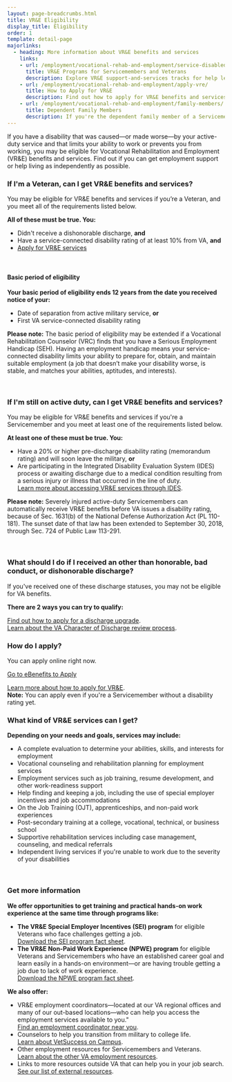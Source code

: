 ```yaml
---
layout: page-breadcrumbs.html
title: VR&E Eligibility
display_title: Eligibility
order: 1
template: detail-page
majorlinks:
  - heading: More information about VR&E benefits and services
    links:
    - url: /employment/vocational-rehab-and-employment/service-disabled/
      title: VR&E Programs for Servicemembers and Veterans
      description: Explore VR&E support-and-services tracks for help learning new skills, finding a new job, starting a business, getting educational counseling, or returning to your former job.   
    - url: /employment/vocational-rehab-and-employment/apply-vre/
      title: How to Apply for VR&E
      description: Find out how to apply for VR&E benefits and services as a Servicemember or Veteran.
    - url: /employment/vocational-rehab-and-employment/family-members/
      title: Dependent Family Members
      description: If you're the dependent family member of a Servicemember or Veteran with a service-connected disability, find out if you may be eligible for certain counseling services, training, and education benefits.
---
```


<div class="va-introtext">

If you have a disability that was caused—or made worse—by your active-duty service and that limits your ability to work or prevents you from working, you may be eligible for Vocational Rehabilitation and Employment (VR&amp;E) benefits and services. Find out if you can get employment support or help living as independently as possible.  

</div>

<div class="feature" markdown="1">

### If I'm a Veteran, can I get VR&amp;E benefits and services?

You may be eligible for VR&E benefits and services if you’re a Veteran, and you meet all of the requirements listed below.

**All of these must be true. You:**

- Didn't receive a dishonorable discharge, **and**
- Have a service-connected disability rating of at least 10% from VA, **and**
- [Apply for VR&E services](/employment/vocational-rehab-and-employment/apply-vre/)

<br>

#### Basic period of eligibility

**Your basic period of eligibility ends 12 years from the date you received notice of your:**
- Date of separation from active military service, **or**
- First VA service-connected disability rating

**Please note:** The basic period of eligibility may be extended if a Vocational Rehabilitation Counselor (VRC) finds that you have a Serious Employment Handicap (SEH). Having an employment handicap means your service-connected disability limits your ability to prepare for, obtain, and maintain suitable employment (a job that doesn’t make your disability worse, is stable, and matches your abilities, aptitudes, and interests).

<br>

### If I'm still on active duty, can I get VR&amp;E benefits and services?

You may be eligible for VR&amp;E benefits and services if you're a Servicemember and you meet at least one of the requirements listed below.

**At least one of these must be true. You:**

- Have a 20% or higher pre-discharge disability rating (memorandum rating) and will soon leave the military, **or**
- Are participating in the Integrated Disability Evaluation System (IDES) process or awaiting discharge due to a medical condition resulting from a serious injury or illness that occurred in the line of duty. <br>
[Learn more about accessing VR&E services through IDES](/employment/vocational-rehab-and-employment/ides/).

**Please note:** Severely injured active-duty Servicemembers can automatically receive VR&E benefits before VA issues a disability rating, because of Sec. 1631(b) of the National Defense Authorization Act (PL 110-181). The sunset date of that law has been extended to September 30, 2018, through Sec. 724 of Public Law 113-291.

<br>

### What should I do if I received an other than honorable, bad conduct, or dishonorable discharge?

If you've received one of these discharge statuses, you may not be eligible for VA benefits.

**There are 2 ways you can try to qualify:**

[Find out how to apply for a discharge upgrade](/discharge-upgrade-instructions/).<br/>
[Learn about the VA Character of Discharge review process](/discharge-upgrade-instructions/#other-options).

</div>

### How do I apply?

You can apply online right now.

<a class="usa-button-primary va-button-primary" href="https://www.ebenefits.va.gov/ebenefits/about/feature?feature=vocational-rehabilitation-and-employment">Go to eBenefits to Apply</a>

[Learn more about how to apply for VR&E](/employment/vocational-rehab-and-employment/apply-vre/). <br>
**Note:** You can apply even if you're a Servicemember without a disability rating yet.


### What kind of VR&E services can I get?

**Depending on your needs and goals, services may include:**

- A complete evaluation to determine your abilities, skills, and interests for employment
- Vocational counseling and rehabilitation planning for employment services
- Employment services such as job training, resume development, and other work-readiness support  
- Help finding and keeping a job, including the use of special employer incentives and job accommodations
- On the Job Training (OJT), apprenticeships, and non-paid work experiences
- Post-secondary training at a college, vocational, technical, or business school
- Supportive rehabilitation services including case management, counseling, and medical referrals
- Independent living services if you're unable to work due to the severity of your disabilities

<br>

### Get more information

**We offer opportunities to get training and practical hands-on work experience at the same time through programs like:**
- **The VR&E Special Employer Incentives (SEI) program** for eligible Veterans who face challenges getting a job. <br>
  [Download the SEI program fact sheet](https://benefits.va.gov/BENEFITS/factsheets/vocrehab/SpecialEmployerIncentive.pdf).
- **The VR&E Non-Paid Work Experience (NPWE) program** for eligible Veterans and Servicemembers who have an established career goal and learn easily in a hands-on environment—or are having trouble getting a job due to lack of work experience. <br>
  [Download the NPWE program fact sheet](https://benefits.va.gov/BENEFITS/factsheets/vocrehab/Non-paidWorkExperience.pdf).

**We also offer:**
- VR&E employment coordinators—located at our VA regional offices and many of our out-based locations—who can help you access the employment services available to you." <br>
[Find an employment coordinator near you](https://www.benefits.va.gov/VOCREHAB/docs/EmploymentCoordinators.xlsx).
- Counselors to help you transition from military to college life. <br>
[Learn about VetSuccess on Campus](/employment/vocational-rehab-and-employment/vetsuccess/).
- Other employment resources for Servicemembers and Veterans. <br>
[Learn about the other VA employment resources](/employment/job-seekers/employment-support/).
- Links to more resources outside VA that can help you in your job search. <br>
[See our list of external resources](/employment/vocational-rehab-and-employment/external-resources/).
